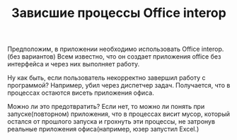 ﻿---
title: "Зависшие процессы Office interop"
se.owner.user_id: 32793
se.owner.display_name: "iluxa1810"
se.owner.link: "https://ru.stackoverflow.com/users/32793/iluxa1810"
se.link: "https://ru.stackoverflow.com/questions/722795/%d0%97%d0%b0%d0%b2%d0%b8%d1%81%d1%88%d0%b8%d0%b5-%d0%bf%d1%80%d0%be%d1%86%d0%b5%d1%81%d1%81%d1%8b-office-interop"
se.question_id: 722795
se.post_type: question
se.score: 6
---
<p>Предположим, в приложении необходимо использовать Office interop.(без вариантов)
Всем известно, что он создает приложения office без интерфейса и через них выполняет работу.</p>

<p>Ну как быть, если пользователь некорректно завершил работу с программой? Например, убил через диспетчер задач. Получается, что в процессах остаются висеть приложения офиса.</p>

<p>Можно ли это предотвратить? Если нет, то можно ли понять при запуске(повторном) приложения, что в процессах висит мусор, который остался от прошлого запуска и грохнуть эти процессы, не затронув реальные приложения офиса(например, юзер запустил Excel.)</p>
